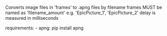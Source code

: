Converts image files in 'frames' to .apng files by filename
frames MUST be named as 'filename_amount' e.g. 'EpicPicture_1', 'EpicPicture_2'
delay is measured in milliseconds

requirements:
	- apng: pip install apng